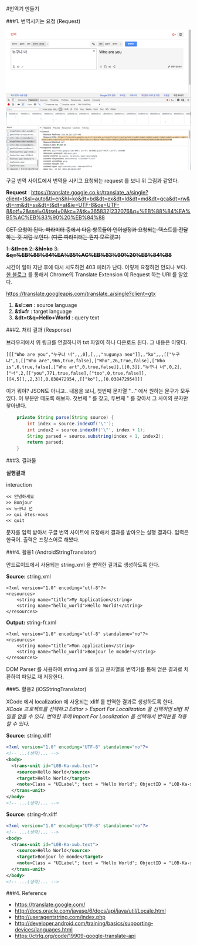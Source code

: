 #번역기 만들기


###1. 번역시키는 요청 (Request)

![translate](image/google_translate.png)

구글 번역 사이트에서 번역을 시키고 요청되는 request 를 보니 위 그림과 같았다.

**Request** : https://translate.google.co.kr/translate_a/single?client=t&sl=auto&tl=en&hl=ko&dt=bd&dt=ex&dt=ld&dt=md&dt=qca&dt=rw&dt=rm&dt=ss&dt=t&dt=at&ie=UTF-8&oe=UTF-8&otf=2&ssel=0&tsel=0&kc=2&tk=365832|232076&q=%EB%88%84%EA%B5%AC%EB%83%90%20%EB%84%88


~~GET 요청이 된다. 파라미터 중에서 다음 항목들이 언어설정과 요청되는 텍스트를 전달하는 것 처럼 보인다.~~
~~(다른 파라미터는 뭔지 모르겠고)~~

~~1. **&tl=en**~~
~~2. **&hl=ko**~~
~~3. **&q=%EB%88%84%EA%B5%AC%EB%83%90%20%EB%84%88**~~

시간이 얼마 지난 후에 다시 시도하면 403 에러가 난다. 이렇게 요청하면 안되나 보다.
[한 블로그](https://ctrlq.org/code/19909-google-translate-api) 를 통해서 Chrome의 Translate Extension 이 Request 하는 URI 를 알았다.

https://translate.googleapis.com/translate_a/single?client=gtx

1. **&sl=en** : source language
2. **&tl=fr** : target language
3. **&dt=t&q=Hello+World** : query text


###2. 처리 결과 (Response)

브라우저에서 위 링크를 연결하니까 txt 파일이 하나 다운로드 된다. 그 내용은 이렇다.
```
[[["Who are you","누구냐 너",,,0],[,,,"nugunya neo"]],,"ko",,,[["누구냐",1,[["Who are",966,true,false],["Who",26,true,false],["Who is",6,true,false],["Who art",0,true,false]],[[0,3]],"누구냐 너",0,2],["너",2,[["you",771,true,false],["too",0,true,false]],[[4,5]],,2,3]],0.038472954,,[["ko"],,[0.038472954]]]
```
이거 뭐야? JSON도 아니고..
내용을 보니, 첫번째 문자열 "..." 에서 원하는 문구가 모두 있다. 이 부분만 떼도록 해보자.
첫번쩨 " 를 찾고, 두번째 " 를 찾아서 그 사이의 문자만 찾아낸다.

```Java
    private String parse(String source) {
		int index = source.indexOf('\"');
		int index2 = source.indexOf('\"', index + 1);
		String parsed = source.substring(index + 1, index2);
		return parsed;
	}
```

###3. 결과물

**실행결과**


interaction
```
<< 안녕하세요
>> Bonjour
<< 누구냐 넌
>> qui êtes-vous
<< quit
```

문자를 입력 받아서 구글 번역 사이트에 요청해서 결과를 받아오는 실행 결과다.
입력은 한국어. 출력은 프랑스어로 해봤다.

###4. 활용1 (AndroidStringTranslator)

안드로이드에서 사용되는 string.xml 을 변역한 결과로 생성하도록 한다.

**Source:** string.xml
```
<?xml version="1.0" encoding="utf-8"?>
<resources>
    <string name="title">My Application</string>
    <string name="hello_world">Hello World!</string>
</resources>
```

**Output:** string-fr.xml
```
<?xml version="1.0" encoding="utf-8" standalone="no"?>
<resources>
    <string name="title">Mon application</string>
    <string name="hello_world">Bonjour le monde!</string>
</resources>
```

DOM Parser 를 사용하여 string.xml 을 읽고 문자열을 번역기를 통해 얻은 결과로 치환하여 파일로 재 저장한다.

###5. 활용2 (iOSStringTranslator)

XCode 에서 localization 에 사용되는 xliff 를 번역한 결과로 생성하도록 한다.
*XCode 프로젝트를 선택하고 Editor > Export For Localization 을 선택하면 xliff 파일을 얻을 수 있다. 
번역한 후에 Import For Localization 을 선택해서 번역본을 적용할 수 있다.*

**Source:** string.xliff
```xml
<?xml version="1.0" encoding="UTF-8" standalone="no"?>
<!-- ...(생략)... -->
<body>
  <trans-unit id="L0B-Ka-xwb.text">
    <source>Hello World</source>
    <target>Hello World</target>
    <note>Class = "UILabel"; text = "Hello World"; ObjectID = "L0B-Ka-xwb";</note>
  </trans-unit>
</body>
<!-- ...(생략)... -->
```

**Source:** string-fr.xliff
```xml
<?xml version="1.0" encoding="UTF-8" standalone="no"?>
<!-- ...(생략)... -->
<body>
  <trans-unit id="L0B-Ka-xwb.text">
    <source>Hello World</source>
    <target>Bonjour le monde</target>
    <note>Class = "UILabel"; text = "Hello World"; ObjectID = "L0B-Ka-xwb";</note>
  </trans-unit>
</body>
<!-- ...(생략)... -->
```


###4. Reference
- https://translate.google.com/
- http://docs.oracle.com/javase/6/docs/api/java/util/Locale.html
- http://useragentstring.com/index.php
- http://developer.android.com/training/basics/supporting-devices/languages.html
- https://ctrlq.org/code/19909-google-translate-api

